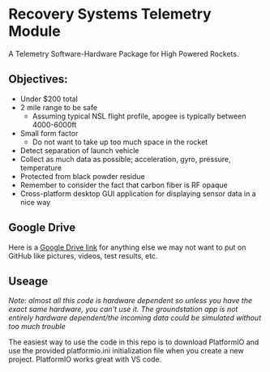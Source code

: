 # Recovery Systems Telemetry Module
A Telemetry Software-Hardware Package for High Powered Rockets.

## Objectives:
- Under $200 total 
- 2 mile range to be safe
  - Assuming typical NSL flight profile, apogee is typically between 4000-6000ft 
- Small form factor
  - Do not want to take up too much space in the rocket 
- Detect separation of launch vehicle
- Collect as much data as possible; acceleration, gyro, pressure, temperature
- Protected from black powder residue
- Remember to consider the fact that carbon fiber is RF opaque
- Cross-platform desktop GUI application for displaying sensor data in a nice way

## Google Drive
Here is a [Google Drive link](https://drive.google.com/drive/u/1/folders/1rWdLhBEQf0NXYTq_rxv_L2-M3DT5xfJa) for anything else we may not want to put on GitHub like pictures, videos, test results, etc.

## Useage
*Note: almost all this code is hardware dependent so unless you have the exact same hardware, you can't use it. The groundstation app is not entirely hardware dependent/the incoming data could be simulated without too much trouble*

The easiest way to use the code in this repo is to download PlatformIO and use the provided platformio.ini initialization file when you create a new project. PlatformIO works great with VS code. 

